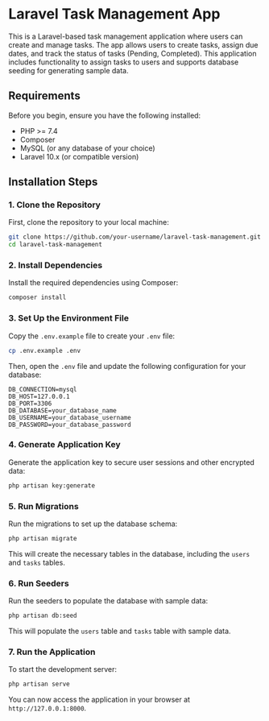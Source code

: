 # Laravel Task Management App

This is a Laravel-based task management application where users can create and manage tasks. The app allows users to create tasks, assign due dates, and track the status of tasks (Pending, Completed). This application includes functionality to assign tasks to users and supports database seeding for generating sample data.

## Requirements

Before you begin, ensure you have the following installed:

- PHP >= 7.4
- Composer
- MySQL (or any database of your choice)
- Laravel 10.x (or compatible version)

## Installation Steps

### 1. Clone the Repository

First, clone the repository to your local machine:

```bash
git clone https://github.com/your-username/laravel-task-management.git
cd laravel-task-management
```

### 2. Install Dependencies

Install the required dependencies using Composer:

```bash
composer install
```

### 3. Set Up the Environment File

Copy the `.env.example` file to create your `.env` file:

```bash
cp .env.example .env
```

Then, open the `.env` file and update the following configuration for your database:

```env
DB_CONNECTION=mysql
DB_HOST=127.0.0.1
DB_PORT=3306
DB_DATABASE=your_database_name
DB_USERNAME=your_database_username
DB_PASSWORD=your_database_password
```

### 4. Generate Application Key

Generate the application key to secure user sessions and other encrypted data:

```bash
php artisan key:generate
```

### 5. Run Migrations

Run the migrations to set up the database schema:

```bash
php artisan migrate
```

This will create the necessary tables in the database, including the `users` and `tasks` tables.

### 6. Run Seeders

Run the seeders to populate the database with sample data:

```bash
php artisan db:seed
```

This will populate the `users` table and `tasks` table with sample data.

### 7. Run the Application

To start the development server:

```bash
php artisan serve
```

You can now access the application in your browser at `http://127.0.0.1:8000`.

